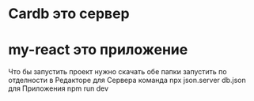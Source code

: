 # Cardb это сервер 
# my-react это приложение
Что бы запустить проект нужно скачать обе папки запустить по отделности в Редакторе 
для Сервера команда npx json.server db.json
для Приложения npm run dev
